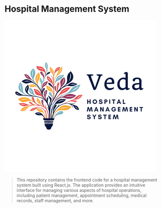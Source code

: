 # Hospital Management System

![Veda Logo](./src/assets/Images/Veda/logo4.png)

> This repository contains the frontend code for a hospital management system built using React.js. The application provides an intuitive interface for managing various aspects of hospital operations, including patient management, appointment scheduling, medical records, staff management, and more.
